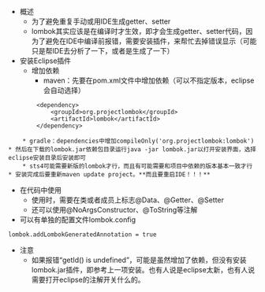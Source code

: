 * 概述
    * 为了避免重复手动或用IDE生成getter、setter
    * lombok其实应该是在编译时才生效，即才会生成getter、setter代码，因为了避免在IDE中编译前报错，需要安装插件，来帮忙去掉错误显示（可能只是帮IDE去分析了一下，或者是生成了一下）
* 安装Eclipse插件
    * 增加依赖
        * maven：先要在pom.xml文件中增加依赖（可以不指定版本，eclipse会自动选择）

```
        <dependency>
            <groupId>org.projectlombok</groupId>
            <artifactId>lombok</artifactId>
        </dependency>
```

        * gradle：dependencies中增加compileOnly('org.projectlombok:lombok')
    * 然后在下载的lombok.jar依赖包目录运行java -jar lombok.jar以打开安装界面，选择eclipse安装目录后安装即可
        * sts4可能需要新版的lombok才行，而且有可能需要和项目中依赖的版本基本一致才行
    * 安装完成后要重新maven update project。**而且要重启IDE！！！**
* 在代码中使用
    * 使用时，需要在类或者成员上标志@Data、@Getter、@Setter
    * 还可以使用@NoArgsConstructor、@ToString等注解
* 可以有单独的配置文件lombok.config

```
lombok.addLombokGeneratedAnnotation = true
```

* 注意
    * 如果报错“getId() is undefined”，可能是虽然增加了依赖，但没有安装lombok.jar插件，即参考上一项安装。也有人说是eclipse太新，也有人说需要打开eclipse的注解开关什么的。